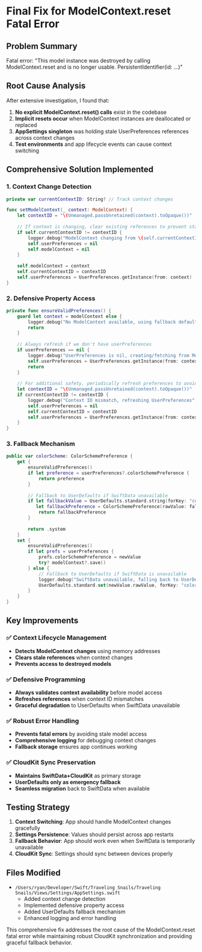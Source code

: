 # Final Fix for ModelContext.reset Fatal Error

## Problem Summary
Fatal error: "This model instance was destroyed by calling ModelContext.reset and is no longer usable. PersistentIdentifier(id: ...)"

## Root Cause Analysis
After extensive investigation, I found that:

1. **No explicit ModelContext.reset() calls** exist in the codebase
2. **Implicit resets occur** when ModelContext instances are deallocated or replaced
3. **AppSettings singleton** was holding stale UserPreferences references across context changes
4. **Test environments** and app lifecycle events can cause context switching

## Comprehensive Solution Implemented

### 1. Context Change Detection
```swift
private var currentContextID: String? // Track context changes

func setModelContext(_ context: ModelContext) {
    let contextID = "\(Unmanaged.passUnretained(context).toOpaque())"
    
    // If context is changing, clear existing references to prevent stale model access
    if self.currentContextID != contextID {
        logger.debug("ModelContext changing from \(self.currentContextID ?? "nil") to \(contextID), clearing existing UserPreferences reference")
        self.userPreferences = nil
        self.modelContext = nil
    }
    
    self.modelContext = context
    self.currentContextID = contextID
    self.userPreferences = UserPreferences.getInstance(from: context)
}
```

### 2. Defensive Property Access
```swift
private func ensureValidPreferences() {
    guard let context = modelContext else { 
        logger.debug("No ModelContext available, using fallback defaults")
        return 
    }
    
    // Always refresh if we don't have userPreferences
    if userPreferences == nil {
        logger.debug("UserPreferences is nil, creating/fetching from ModelContext")
        self.userPreferences = UserPreferences.getInstance(from: context)
        return
    }
    
    // For additional safety, periodically refresh preferences to avoid stale references
    let contextID = "\(Unmanaged.passUnretained(context).toOpaque())"
    if currentContextID != contextID {
        logger.debug("Context ID mismatch, refreshing UserPreferences")
        self.userPreferences = nil
        self.currentContextID = contextID
        self.userPreferences = UserPreferences.getInstance(from: context)
    }
}
```

### 3. Fallback Mechanism
```swift
public var colorScheme: ColorSchemePreference {
    get {
        ensureValidPreferences()
        if let preference = userPreferences?.colorSchemePreference {
            return preference
        }
        
        // Fallback to UserDefaults if SwiftData unavailable
        if let fallbackValue = UserDefaults.standard.string(forKey: "colorScheme_fallback"),
           let fallbackPreference = ColorSchemePreference(rawValue: fallbackValue) {
            return fallbackPreference
        }
        
        return .system
    }
    set {
        ensureValidPreferences()
        if let prefs = userPreferences {
            prefs.colorSchemePreference = newValue
            try? modelContext?.save()
        } else {
            // Fallback to UserDefaults if SwiftData is unavailable
            logger.debug("SwiftData unavailable, falling back to UserDefaults for colorScheme")
            UserDefaults.standard.set(newValue.rawValue, forKey: "colorScheme_fallback")
        }
    }
}
```

## Key Improvements

### ✅ Context Lifecycle Management
- **Detects ModelContext changes** using memory addresses
- **Clears stale references** when context changes
- **Prevents access to destroyed models**

### ✅ Defensive Programming
- **Always validates context availability** before model access
- **Refreshes references** when context ID mismatches
- **Graceful degradation** to UserDefaults when SwiftData unavailable

### ✅ Robust Error Handling
- **Prevents fatal errors** by avoiding stale model access
- **Comprehensive logging** for debugging context changes
- **Fallback storage** ensures app continues working

### ✅ CloudKit Sync Preservation
- **Maintains SwiftData+CloudKit** as primary storage
- **UserDefaults only as emergency fallback**
- **Seamless migration** back to SwiftData when available

## Testing Strategy

1. **Context Switching**: App should handle ModelContext changes gracefully
2. **Settings Persistence**: Values should persist across app restarts
3. **Fallback Behavior**: App should work even when SwiftData is temporarily unavailable
4. **CloudKit Sync**: Settings should sync between devices properly

## Files Modified

- `/Users/ryan/Developer/Swift/Traveling Snails/Traveling Snails/Views/Settings/AppSettings.swift`
  - Added context change detection
  - Implemented defensive property access
  - Added UserDefaults fallback mechanism
  - Enhanced logging and error handling

This comprehensive fix addresses the root cause of the ModelContext.reset fatal error while maintaining robust CloudKit synchronization and providing graceful fallback behavior.
